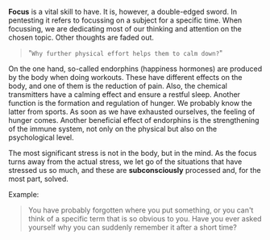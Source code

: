 **Focus** is a vital skill to have. It is, however, a double-edged sword. In pentesting it refers to focussing on a subject for a specific time. When focussing, we are dedicating most of our thinking and attention on the chosen topic. Other thoughts are faded out.

> "`Why further physical effort helps them to calm down?`"

On the one hand, so-called endorphins (happiness hormones) are produced by the body when doing workouts. These have different effects on the body, and one of them is the reduction of pain. Also, the chemical transmitters have a calming effect and ensure a restful sleep. Another function is the formation and regulation of hunger. We probably know the latter from sports. As soon as we have exhausted ourselves, the feeling of hunger comes. Another beneficial effect of endorphins is the strengthening of the immune system, not only on the physical but also on the psychological level.

The most significant stress is not in the body, but in the mind. As the focus turns away from the actual stress, we let go of the situations that have stressed us so much, and these are **subconsciously** processed and, for the most part, solved.

Example:
> You have probably forgotten where you put something, or you can't think of a specific term that is so obvious to you. Have you ever asked yourself why you can suddenly remember it after a short time?

